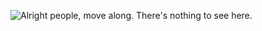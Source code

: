 ![Alright people, move along. There's nothing to see here.](http://1.bp.blogspot.com/__jFgOqdirRY/S15Op3mhS9I/AAAAAAAACoo/m63diQmeer8/s400/nothing_to_see_here.jpg)
